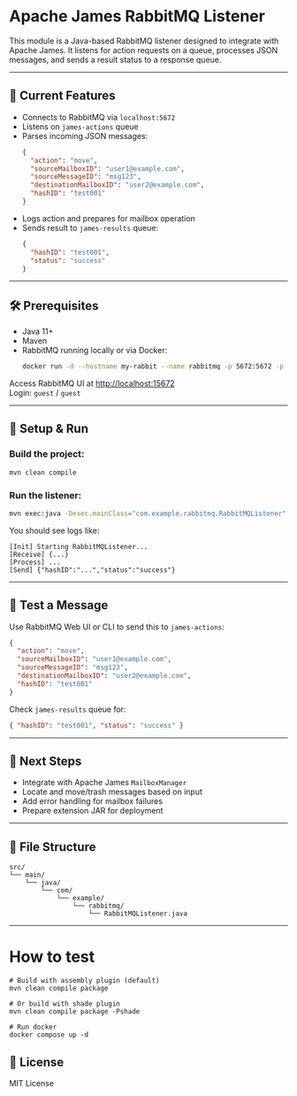 # Apache James RabbitMQ Listener

This module is a Java-based RabbitMQ listener designed to integrate with Apache James. It listens for action requests on a queue, processes JSON messages, and sends a result status to a response queue.

---

## 🚀 Current Features

- Connects to RabbitMQ via `localhost:5672`
- Listens on `james-actions` queue
- Parses incoming JSON messages:
  ```json
  {
    "action": "move",
    "sourceMailboxID": "user1@example.com",
    "sourceMessageID": "msg123",
    "destinationMailboxID": "user2@example.com",
    "hashID": "test001"
  }
  ```
- Logs action and prepares for mailbox operation
- Sends result to `james-results` queue:
  ```json
  {
    "hashID": "test001",
    "status": "success"
  }
  ```

---

## 🛠️ Prerequisites

- Java 11+
- Maven
- RabbitMQ running locally or via Docker:
  ```bash
  docker run -d --hostname my-rabbit --name rabbitmq -p 5672:5672 -p 15672:15672 rabbitmq:3-management
  ```

Access RabbitMQ UI at [http://localhost:15672](http://localhost:15672)  
Login: `guest` / `guest`

---

## 🔧 Setup & Run

### Build the project:

```bash
mvn clean compile
```

### Run the listener:

```bash
mvn exec:java -Dexec.mainClass="com.example.rabbitmq.RabbitMQListener"
```

You should see logs like:

```
[Init] Starting RabbitMQListener...
[Receive] {...}
[Process] ...
[Send] {"hashID":"...","status":"success"}
```

---

## 🧪 Test a Message

Use RabbitMQ Web UI or CLI to send this to `james-actions`:

```json
{
  "action": "move",
  "sourceMailboxID": "user1@example.com",
  "sourceMessageID": "msg123",
  "destinationMailboxID": "user2@example.com",
  "hashID": "test001"
}
```

Check `james-results` queue for:

```json
{ "hashID": "test001", "status": "success" }
```

---

## 🧩 Next Steps

- Integrate with Apache James `MailboxManager`
- Locate and move/trash messages based on input
- Add error handling for mailbox failures
- Prepare extension JAR for deployment

---

## 📁 File Structure

```
src/
└── main/
    └── java/
        └── com/
            └── example/
                └── rabbitmq/
                    └── RabbitMQListener.java
```

---

# How to test
```
# Build with assembly plugin (default)
mvn clean compile package

# Or build with shade plugin
mvn clean compile package -Pshade

# Run docker
docker compose up -d
```

## 📝 License

MIT License

